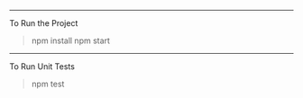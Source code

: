 ***********************************************************************************************
To Run the Project

> npm install
> npm start

***********************************************************************************************
To Run Unit Tests

> npm test

